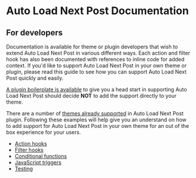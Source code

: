 # Auto Load Next Post Documentation

## For developers

Documentation is available for theme or plugin developers that wish to extend Auto Load Next Post in various different ways. Each action and filter hook has also been documented with references to inline code for added context. If you'd like to support Auto Load Next Post in your own theme or plugin, please read this guide to see how you can support Auto Load Next Post quickly and easily.

[A plugin boilerplate is available](https://github.com/autoloadnextpost/alnp-support-boilerplate) to give you a head start in supporting Auto Load Next Post should decide **NOT** to add the support directly to your theme.

There are a number of [themes already supported](https://github.com/autoloadnextpost/auto-load-next-post/tree/master/includes/theme-support) in Auto Load Next Post plugin. Following these examples will help give you an understand on how to add support for Auto Load Next Post in your own theme for an out of the box experience for your users.

 * [Action hooks](https://github.com/AutoLoadNextPost/alnp-documentation/blob/master/en_US/action-hooks.md)
 * [Filter hooks](https://github.com/AutoLoadNextPost/alnp-documentation/blob/master/en_US/filter-hooks.md)
 * [Conditional functions](https://github.com/AutoLoadNextPost/alnp-documentation/blob/master/en_US/conditional-functions.md)
 * [JavaScript triggers](https://github.com/AutoLoadNextPost/alnp-documentation/blob/master/en_US/javascript-triggers.md)
 * [Testing](https://github.com/AutoLoadNextPost/alnp-documentation/blob/master/en_US/testing.md)

